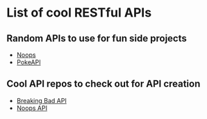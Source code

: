 # List of cool RESTful APIs

## Random APIs to use for fun side projects

* [Noops](https://noopschallenge.com/)
* [PokeAPI](https://pokeapi.co/)

## Cool API repos to check out for API creation

* [Breaking Bad API](https://github.com/timbiles/Breaking-Bad--API)
* [Noops API](https://github.com/noops-challenge/)